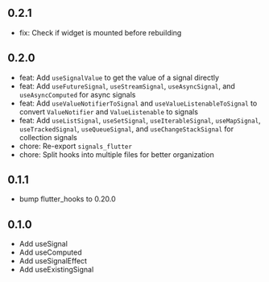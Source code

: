 ## 0.2.1

- fix: Check if widget is mounted before rebuilding

## 0.2.0

- feat: Add `useSignalValue` to get the value of a signal directly
- feat: Add `useFutureSignal`, `useStreamSignal`, `useAsyncSignal`, and `useAsyncComputed` for async signals
- feat: Add `useValueNotifierToSignal` and `useValueListenableToSignal` to convert `ValueNotifier` and `ValueListenable` to signals
- feat: Add `useListSignal`, `useSetSignal`, `useIterableSignal`, `useMapSignal`, `useTrackedSignal`, `useQueueSignal`, and `useChangeStackSignal` for collection signals
- chore: Re-export `signals_flutter`
- chore: Split hooks into multiple files for better organization

## 0.1.1

- bump flutter_hooks to 0.20.0

## 0.1.0

- Add useSignal
- Add useComputed
- Add useSignalEffect
- Add useExistingSignal
